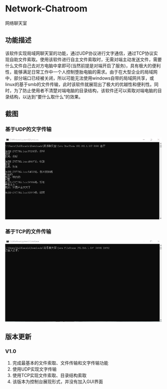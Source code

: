 # Network-Chatroom
 网络聊天室
## 功能描述
该软件实现局域网聊天室的功能，通过UDP协议进行文字通信，通过TCP协议实现自助文件索取。使用该软件进行自主文件索取时，无需对端主动发送文件，需要什么文件自己去对方电脑中拿即可(当然前提是对端开启了服务)，具有极大的便利性，能够满足日常工作中一个人控制堕胎电脑的需求。由于在大型企业的局域网中，部分端口已经被关闭，所以可能无法使用windows自带的局域网共享，或linux的基于smb的文件传输，此时该软件就展现出了极大的优越性和便利性。同时，为了防止使用者不清楚对端电脑的目录结构，该软件还可以索取对端电脑的目录结构，以达到“要什么取什么”的效果。

## 截图
### 基于UDP的文字传输
![基于UDP的文字传输](./images/udp.gif)

### 基于TCP的文件传输
![基于TCP的文件传输](./images/tcp.gif)

## 版本更新
### V1.0
1. 完成最基本的文件索取、文件传输和文字传输功能<br/>
2. 使用UDP实现文字传输<br/>
3. 使用TCP实现文件索取、目录结构索取<br/>
4. 该版本为控制台展现形式，并没有加入GUI界面<br/>